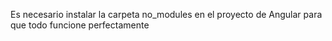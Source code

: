 Es necesario instalar la carpeta no_modules en el proyecto de Angular para que todo funcione perfectamente
